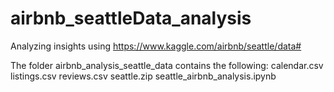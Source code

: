 # airbnb_seattleData_analysis
Analyzing insights using https://www.kaggle.com/airbnb/seattle/data#

The folder airbnb_analysis_seattle_data contains the following:
calendar.csv
listings.csv
reviews.csv
seattle.zip 
seattle_airbnb_analysis.ipynb

